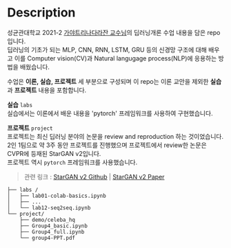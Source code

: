 # Description

성균관대학교 2021-2 [가야트리나다라잔 교수님](https://sites.google.com/view/gaya-nadarajan)의 딥러닝개론 수업 내용을 담은 repo입니다.  
딥러닝의 기초가 되는 MLP, CNN, RNN, LSTM, GRU 등의 신경망 구조에 대해 배우고 이를 Computer vision(CV)과 Natural langugage process(NLP)에 응용하는 방법을 배웠습니다.

수업은 **이론, 실습, 프로젝트** 세 부분으로 구성되며 이 repo는 이론 교안을 제외한 **실습**과 **프로젝트** 내용을 포함합니다.   

  

  
**실습** `labs`  
실습에서는 이론에서 배운 내용을 'pytorch' 프레임워크를 사용하여 구현했습니다.  
    
**프로젝트** `project`  
프로젝트는 최신 딥러닝 분야의 논문을 review and reproduction 하는 것이었습니다.  
2인 1팀으로 약 3주 동안 프로젝트를 진행했으며 프로젝트에서 review한 논문은 CVPR에 등재된 StarGAN v2입니다.  
프로젝트 역시 `pytorch` 프레임워크를 사용했습니다.  
> 관련 링크 : [StarGAN v2 Github](https://github.com/clovaai/stargan-v2) | [StarGAN v2 Paper](https://arxiv.org/abs/1912.01865)




```
├── labs /
│   ├── lab01-colab-basics.ipynb
│   ├── ...
│   └── lab12-seq2seq.ipynb
└── project/
    ├── demo/celeba_hq
    ├── Group4_basic.ipynb
    ├── Group4_full.ipynb
    └── group4-PPT.pdf
```
